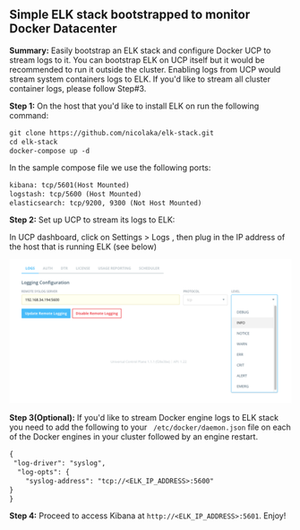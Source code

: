 ## Simple ELK stack bootstrapped to monitor Docker Datacenter

**Summary:** Easily bootstrap an ELK stack and configure Docker UCP to stream logs
to it. You can bootstrap ELK on UCP itself but it would be recommended to run it
outside the cluster. Enabling logs from UCP would stream system containers logs
to ELK. If you'd like to stream all cluster container logs, please follow Step#3.

**Step 1:**  On the host that you'd like to install ELK on run the following
command:

```
git clone https://github.com/nicolaka/elk-stack.git
cd elk-stack
docker-compose up -d
```

In the sample compose file we use the following ports:

```
kibana: tcp/5601(Host Mounted)
logstash: tcp/5600 (Host Mounted)
elasticsearch: tcp/9200, 9300 (Not Host Mounted)
```

**Step 2:** Set up UCP to stream its logs to ELK:

In UCP dashboard, click on Settings  > Logs , then plug in the IP address of the host that is running ELK (see below)

![](images/ucp.png)

**Step 3(Optional):** If you'd like to stream Docker engine logs to ELK stack you
need to add the following to your ` /etc/docker/daemon.json` file on each of the
Docker engines in your cluster followed by an engine restart.

```
{
 "log-driver": "syslog",
  "log-opts": {
    "syslog-address": "tcp://<ELK_IP_ADDRESS>:5600"
}
}

``` 

**Step 4:** Proceed to access Kibana at `http://<ELK_IP_ADDRESS>:5601`. Enjoy!
 
 
 
